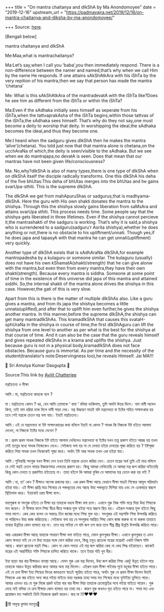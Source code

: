 +++
title = "On mantra chaitanya and dIkShA by Ma Anondomoyee"
date = "2019-12-16"
upstream_url = "https://padmavajra.net/2019/12/16/on-mantra-chaitanya-and-diksha-by-ma-anondomoyee/"

+++
Source: [here](https://padmavajra.net/2019/12/16/on-mantra-chaitanya-and-diksha-by-ma-anondomoyee/).

\[Bengali below\]

mantra chaitanya and dIkShA

Me:Maa,what is mantrachaitanya?

Ma:Let’s say,when I call you ‘baba’,you then immediately respond. There
is a non-difference between the namer and named,that’s why when we call
Him by the name He responds. If one attains sAkShAtkAra with his iShTa
by the very repition of his mantra,then we say that person has made the
mantra ‘chetana’

Me: What is this sAkShAtkAra of the mantradevatA with the iShTa
like?Does he see him as different from the iShTa or within the iShTa?

Ma:Even if the sAdhaka initially sees himself as seperate from his
iShTa,when the tattvaprakAsha of the iShTa begins,within those tattvas
of the iShTa,the sAdhaka sees himself. That’s why do they not say,one
must become a deity to worship that deity. In worshipping the ideal,the
sAdhaka becomes the ideal,and thus they become one.

Me:I heard when the sadguru gives dIkShA then he makes the mantra
‘alive'(chetana). You told just now that that mantra alone is chetana,on
the ucchAraNa of which,the deity is seen/visible to the sAdhaka. But we
see when we do mantrajapa,no devatA is seen. Does that mean that our
mantras have not been given life/consciousness?

Ma: No,why?dIkShA is also of many types,there is one type of dIkShA when
on dIkShA itself the disciple radically transforms. One this dIkShA his
deha of the five bhUtas:This deha of bhUtas merges into the bhUtas and
he gains svarUpa-sthiti. This is the supreme dIkShA.

The dIkShA we get from mahApuruShas or sadgurus,that is madhyama-dIkShA.
Here the guru with His own shakti donates the mantra to the shishya.
Through this the shishya slowly gains liberation from saMsAra and
attains svarUpa sthiti. This process needs time. Some people say that
the shishya gets liberated in three lifetimes. Even if the shishya
cannot percieve it,the mantrashakti of the sadguru is working. That’s
why it is said,a shishya who is surrendered to a sadguru(sadguru’r
Asrita shishya),whether he does anything or not,there is no obstacle to
his upliftment/unnati. Though yes,if he does japa and tapasyA with that
mantra he can get unnati(upliftment) very quickly.

Another type of dIkShA exists that is sAdhAraNa dIkShA,for example
mantropadesha by a kulaguru or someone similar. The kulaguru (usually)
does not have his own kShamatA(shakti/strength) that he can give alonw
with the mantra,but even then from every mantra,they have their own
shakti(strength). Because every mantra is siddha. Someone at some point
of time in the existence of this universe did japa of this mantra and
attained siddhi. So,the internal shakti of the mantra alone drives the
shishya in this case. However,the gati of this is very slow.

Apart from this is there is the matter of multiple dIkShAs also. Like a
guru gives a mantra, and from its japa the shishya becomes a little
unnata(uplifted),and after that to uplift him even further,he gives the
shishya another mantra. In this manner,before the supreme dIkShA,the
shishya can get many mantradIkShAs. This kramadIkShA that causes this
svataH-sphUraNa in the shishya in course of time,the first dIkShAguru
can lift the shishya from one level to another as per what is the best
for the shishya at that course of time. And it can also be the case that
the guru reveals himself and gives repeated dIkShAs in a krama and
uplifts the shishya. Just because guru is not in a physical
body,kramadIkShA does not face obstacles. Because guru is immortal. As
per time and the necessity of the student(translator’s
note:Deservingness too),he reveals Himself. Jai MA!!!

🌺 Sri Amulya Kumar Dasgupta 🌺

Source:This link by [Avijit
Chatterjee](https://www.facebook.com/photo.php?fbid=635173640254989&set=a.166866030419088&type=3&theater)

মন্ত্রচৈতন‍্য ও দীক্ষা

আমি : মা, মন্ত্রচৈতন‍্য কাহকে বলে ?

মা : মন্ত্রচৈতন‍্য কেমন ? ধর, যেন আমি তোমাকে ‘ বাবা ‘ বলিয়া ডাকিলাম,
তুমি অমনি উত্তর দিলে। নাম নামী অভেদ কিনা, তাই নাম ধরিয়া ডাক দিলে নামী
সাড়া দেয়। মন্ত্র উচ্চারণ মাত্রই যদি মন্ত্রদেবতা বা ইষ্টের সহিত
সাক্ষাৎকার হয় তবে সেই মন্ত্রকে চেতন মন্ত্র বলা যায়। ইহাই মন্ত্রচৈতন‍্য।

আমি : এই যে মন্ত্রদেবতা বা ইষ্ট সাক্ষাৎকারের কথা বলিলে ইহাই বা কেমন ?
সাধক কি নিজকে ইষ্ট হইতে আলাদা দেখেন, না নিজকে ইষ্টের মধ্যে দেখেন ?

মা : প্রথম প্রথম সাধক নিজকে ইষ্ট হইতে আলাদা দেখিলেও মন্ত্রদেবতা বা
ইষ্টের যখন তত্ত্ব প্রকাশ হইতে আরম্ভ হয় তখন সেই তত্ত্বের মধ্যে সাধক
নিজেকেও দেখে। সেইজন্য বলা হয় না যে দেবতা হইয়া দেবতার পূজা করিতে হয় ?
ইষ্টপূজা করিতে গিয়া সাধক তখন নিজেকেই পূজা করে। অর্থাৎ ইষ্ট আর সাধক তখন
এক হইয়া যায়।

আমি : শুনিয়াছি সদগুরু যখন দীক্ষা দেন তখন তিনি মন্ত্রকে চেতন করিয়া দেন।
চেতন মন্ত্রের অর্থ তুমি এই মাত্র বলিলে যে সেই মন্ত্রই চেতন যাহার
উচ্চারণমাত্র দেবতার প্রকাশ হয়। কিন্তু আমরা দেখিতেছি যে আমরা মন্ত্র জপ
করিয়া যাইতেছি কিন্তু কোন দেবতা ত প্রকাশিত হইতেছে না। তাহা হইলে কি আমরা
বুঝিব যে আমাদের মন্ত্র চেতন করা হয় নাই ?

আমি : না, তা’ কেন ? দীক্ষাও অনেক রকমের হয়। এক রকম দীক্ষা আছে যেখানে
দীক্ষা মাত্রই শিষ‍্যের আমূল পরিবর্ত্তন হইয়া যায়। এই দীক্ষা প্রাপ্তি
মাত্র শিষ‍্যের যে পঞ্চভূতের দেহ আছে উহা পঞ্চভূতে মিশিয়া যায় এবং সে
একেবারে স্বরূপে স্থিতিলাভ করে। ইহাকেই চরম দীক্ষা বলে।

মহাপুরুষ বা সদগুরু হইতে যে দীক্ষা হয় তাহাকে মধ‍্যম দীক্ষা বলা চলে। এখানে
গুরু নিজ শক্তি মন্ত্রে দিয়া উহা শিষ‍্যকে দান করেন। ঐ দীক্ষার ফলে শিষ‍্য
ধীরে ধীরে সংষ্কার মুক্ত হইয়া পরে স্বরূপে স্থিত হয়। এইরূপ সংষ্কার মুক্ত
হইতে কিছু সময় লাগে। কেহ কেহ বলেন যে অন্ততঃ তিন জন্মের মধ্যে শিষ‍্য মুক্ত
হয়। সদগুরুর এই মন্ত্রশক্তি শিষ‍্য উপলব্ধি করিতে না পারিলেও উহা কাজ
করিতেছে। সেইজন্য বলা হয় যে সদগুরুর আশ্রিত শিষ‍্য কোন কাজ করুক বা না করুক
তাহাতে তাহার উন্নতির কোন ব‍্যাঘাত হয় না। তবে মন্ত্র পাইয়া সে যদি জপ তপ
করে তবে শীঘ্র শ্রীঘ্র উন্নতি উপলব্ধি করিতে পারে।

আর একরকম দীক্ষা আছে যাহাকে সাধারণ দীক্ষা বলা যাইতে পারে, যেমন কুলগুরুর
দীক্ষা। এখানে কুলগুরুর ত এমন কোন ক্ষমতা নাই যে সে উহা মন্ত্রের সঙ্গে যোগ
করিয়া দেবে, কিন্তু তবুও প্রত‍্যেক মন্ত্রের মন্ত্রেরই একটা নিজস্ব শক্তি
আছে। কারণ প্রত‍্যেক মন্ত্রই সিদ্ধ। কোন না কোন সময়ে এই মন্ত্র জপ করিয়া
কেহ না কেহ সিদ্ধ হইয়াছেন। কাজেই মন্ত্রের এই অন্তর্নিহিত শক্তি শিষ‍্যকে
চালিত করিতে থাকে। তবে ইহার গতি খুব ধীর।

ইহা ছাড়া বার বার দীক্ষারও ব‍্যবস্থা আছে। যেমন গুরু এক মন্ত্র দিলেন, উহা
জপ করিয়া শিষ‍্য একটু উন্নত হইলে পরে তাহাকে আরও উন্নত করিবার জন্য আবার
অন্য মন্ত্র দিলেন। এইরূপ চরম দীক্ষা পাইবার পূর্বে বহুবার দীক্ষা হইতে
পারে। এই যে ক্রম দীক্ষা ইহা শিষ‍্যের ভিতর কালক্রমে স্বতঃই স্ফুরিত হইতে
পারে, অর্থাৎ গুরু যে প্রথম দীক্ষা দিলেন উহাই শিষ‍্যকে এক স্তর হইতে অন্য
স্তরে লইয়া যাইতে যাহা দরকার তাহা সময় মত শিষ‍্যের মধ্যে ফুটাইয়া তুলিতে
পারে। আবার এমনও হয় যে গুরু নিজে প্রকট হইয়া বার বার দীক্ষা দিয়া তাহাকে
ক্রমোন্নতির পথে লইয়া যাইতে পারেন। গুরু দেহে নাই বলিয়া যে ক্রম দীক্ষার
কোন ব‍্যাঘাত হয় তাহা নয়। কারণ গুরু কখনও মৃত হইতে পারে না। সময় মত এবং
প্রয়োজন মত সর্ব্বদাই তিনি নিজেকে প্রকট করেন। জয় মা !!!♥️♥️♥️

🌺শ্রী অমূল্য কুমার দত্তগুপ্ত🌺


